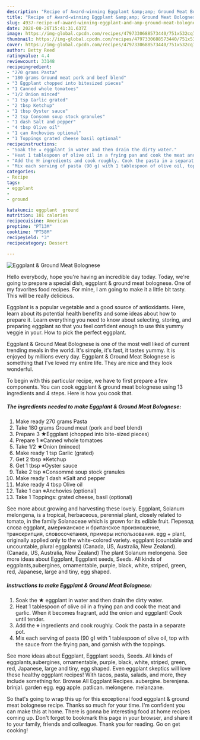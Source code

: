 ```yaml
---
description: "Recipe of Award-winning Eggplant &amp;amp; Ground Meat Bolognese"
title: "Recipe of Award-winning Eggplant &amp;amp; Ground Meat Bolognese"
slug: 4937-recipe-of-award-winning-eggplant-and-amp-ground-meat-bolognese
date: 2020-08-26T15:41:31.637Z
image: https://img-global.cpcdn.com/recipes/4797330688573440/751x532cq70/eggplant-ground-meat-bolognese-recipe-main-photo.jpg
thumbnail: https://img-global.cpcdn.com/recipes/4797330688573440/751x532cq70/eggplant-ground-meat-bolognese-recipe-main-photo.jpg
cover: https://img-global.cpcdn.com/recipes/4797330688573440/751x532cq70/eggplant-ground-meat-bolognese-recipe-main-photo.jpg
author: Betty Reed
ratingvalue: 4.4
reviewcount: 33148
recipeingredient:
- "270 grams Pasta"
- "180 grams Ground meat pork and beef blend"
- "3 Eggplant chopped into bitesized pieces"
- "1 Canned whole tomatoes"
- "1/2 Onion minced"
- "1 tsp Garlic grated"
- "2 tbsp Ketchup"
- "1 tbsp Oyster sauce"
- "2 tsp Consomm soup stock granules"
- "1 dash Salt and pepper"
- "4 tbsp Olive oil"
- "1 can Anchovies optional"
- "1 Toppings grated cheese basil optional"
recipeinstructions:
- "Soak the ★ eggplant in water and then drain the dirty water."
- "Heat 1 tablespoon of olive oil in a frying pan and cook the meat and garlic. When it becomes fragrant, add the onion and eggplant! Cook until tender."
- "Add the ※ ingredients and cook roughly. Cook the pasta in a separate pot."
- "Mix each serving of pasta (90 g) with 1 tablespoon of olive oil, top with the sauce from the frying pan, and garnish with the toppings."
categories:
- Recipe
tags:
- eggplant
- 
- ground

katakunci: eggplant  ground 
nutrition: 101 calories
recipecuisine: American
preptime: "PT13M"
cooktime: "PT58M"
recipeyield: "3"
recipecategory: Dessert

---
```



![Eggplant &amp; Ground Meat Bolognese](https://img-global.cpcdn.com/recipes/4797330688573440/751x532cq70/eggplant-ground-meat-bolognese-recipe-main-photo.jpg)

Hello everybody, hope you're having an incredible day today. Today, we're going to prepare a special dish, eggplant &amp; ground meat bolognese. One of my favorites food recipes. For mine, I am going to make it a little bit tasty. This will be really delicious.

Eggplant is a popular vegetable and a good source of antioxidants. Here, learn about its potential health benefits and some ideas about how to prepare it. Learn everything you need to know about selecting, storing, and preparing eggplant so that you feel confident enough to use this yummy veggie in your. How to pick the perfect eggplant.

Eggplant &amp; Ground Meat Bolognese is one of the most well liked of current trending meals in the world. It's simple, it's fast, it tastes yummy. It is enjoyed by millions every day. Eggplant &amp; Ground Meat Bolognese is something that I've loved my entire life. They are nice and they look wonderful.


To begin with this particular recipe, we have to first prepare a few components. You can cook eggplant &amp; ground meat bolognese using 13 ingredients and 4 steps. Here is how you cook that.

<!--inarticleads1-->

##### The ingredients needed to make Eggplant &amp; Ground Meat Bolognese:

1. Make ready 270 grams Pasta
1. Take 180 grams Ground meat (pork and beef blend)
1. Prepare 3 ★Eggplant (chopped into bite-sized pieces)
1. Prepare 1 ※Canned whole tomatoes
1. Take 1/2 ★Onion (minced)
1. Make ready 1 tsp Garlic (grated)
1. Get 2 tbsp ※Ketchup
1. Get 1 tbsp ※Oyster sauce
1. Take 2 tsp ※Consommé soup stock granules
1. Make ready 1 dash ※Salt and pepper
1. Make ready 4 tbsp Olive oil
1. Take 1 can ※Anchovies (optional)
1. Take 1 Toppings: grated cheese, basil (optional)


See more about growing and harvesting these lovely. Eggplant, Solanum melongena, is a tropical, herbaceous, perennial plant, closely related to tomato, in the family Solanaceae which is grown for its edible fruit. Перевод слова eggplant, американское и британское произношение, транскрипция, словосочетания, примеры использования. egg +‎ plant, originally applied only to the white-colored variety. eggplant (countable and uncountable, plural eggplants) (Canada, US, Australia, New Zealand). (Canada, US, Australia, New Zealand) The plant Solanum melongena. See more ideas about Eggplant, Eggplant seeds, Seeds. All kinds of eggplants,aubergines, ornamentable, purple, black, white, striped, green, red, Japanese, large and tiny, egg shaped. 

<!--inarticleads2-->

##### Instructions to make Eggplant &amp; Ground Meat Bolognese:

1. Soak the ★ eggplant in water and then drain the dirty water.
1. Heat 1 tablespoon of olive oil in a frying pan and cook the meat and garlic. When it becomes fragrant, add the onion and eggplant! Cook until tender.
1. Add the ※ ingredients and cook roughly. Cook the pasta in a separate pot.
1. Mix each serving of pasta (90 g) with 1 tablespoon of olive oil, top with the sauce from the frying pan, and garnish with the toppings.


See more ideas about Eggplant, Eggplant seeds, Seeds. All kinds of eggplants,aubergines, ornamentable, purple, black, white, striped, green, red, Japanese, large and tiny, egg shaped. Even eggplant skeptics will love these healthy eggplant recipes! With tacos, pasta, salads, and more, they include something for. Browse All Eggplant Recipes. aubergine. berenjena. brinjal. garden egg. egg apple. patlican. melongene. melanzane. 

So that's going to wrap this up for this exceptional food eggplant &amp; ground meat bolognese recipe. Thanks so much for your time. I'm confident you can make this at home. There is gonna be interesting food at home recipes coming up. Don't forget to bookmark this page in your browser, and share it to your family, friends and colleague. Thank you for reading. Go on get cooking!
